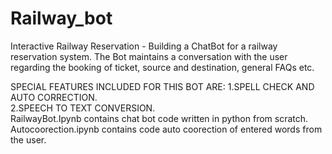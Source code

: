 # Railway_bot
Interactive Railway Reservation -  Building a ChatBot for a railway reservation system. The Bot   maintains a conversation with the user regarding the booking of ticket, source and destination, general FAQs etc. 


SPECIAL FEATURES INCLUDED FOR THIS BOT ARE:
   1.SPELL CHECK AND AUTO CORRECTION.                                                                                                         
   2.SPEECH TO TEXT CONVERSION.                                                                                                            
RailwayBot.Ipynb contains chat bot code written in python from scratch.                                                                       
Autocoorection.ipynb contains  code auto coorection of entered words from the user.



